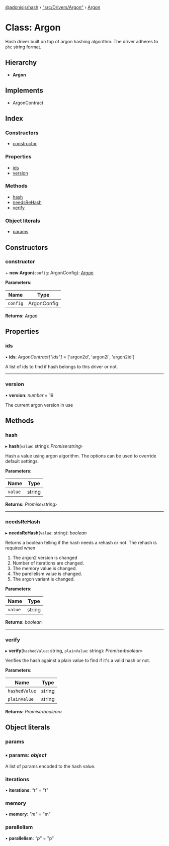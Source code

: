 [@adonisjs/hash](../README.md) › ["src/Drivers/Argon"](../modules/_src_drivers_argon_.md) › [Argon](_src_drivers_argon_.argon.md)

# Class: Argon

Hash driver built on top of argon hashing algorithm. The driver adheres
to `phc` string format.

## Hierarchy

* **Argon**

## Implements

* ArgonContract

## Index

### Constructors

* [constructor](_src_drivers_argon_.argon.md#constructor)

### Properties

* [ids](_src_drivers_argon_.argon.md#ids)
* [version](_src_drivers_argon_.argon.md#version)

### Methods

* [hash](_src_drivers_argon_.argon.md#hash)
* [needsReHash](_src_drivers_argon_.argon.md#needsrehash)
* [verify](_src_drivers_argon_.argon.md#verify)

### Object literals

* [params](_src_drivers_argon_.argon.md#params)

## Constructors

###  constructor

\+ **new Argon**(`config`: ArgonConfig): *[Argon](_src_drivers_argon_.argon.md)*

**Parameters:**

Name | Type |
------ | ------ |
`config` | ArgonConfig |

**Returns:** *[Argon](_src_drivers_argon_.argon.md)*

## Properties

###  ids

• **ids**: *ArgonContract["ids"]* = ['argon2d', 'argon2i', 'argon2id']

A list of ids to find if hash belongs to this driver
or not.

___

###  version

• **version**: *number* = 19

The current argon version in use

## Methods

###  hash

▸ **hash**(`value`: string): *Promise‹string›*

Hash a value using argon algorithm. The options can be used to override
default settings.

**Parameters:**

Name | Type |
------ | ------ |
`value` | string |

**Returns:** *Promise‹string›*

___

###  needsReHash

▸ **needsReHash**(`value`: string): *boolean*

Returns a boolean telling if the hash needs a rehash or not. The rehash is
required when

1. The argon2 version is changed
2. Number of iterations are changed.
3. The memory value is changed.
4. The parellelism value is changed.
5. The argon variant is changed.

**Parameters:**

Name | Type |
------ | ------ |
`value` | string |

**Returns:** *boolean*

___

###  verify

▸ **verify**(`hashedValue`: string, `plainValue`: string): *Promise‹boolean›*

Verifies the hash against a plain value to find if it's
a valid hash or not.

**Parameters:**

Name | Type |
------ | ------ |
`hashedValue` | string |
`plainValue` | string |

**Returns:** *Promise‹boolean›*

## Object literals

###  params

### ▪ **params**: *object*

A list of params encoded to the hash value.

###  iterations

• **iterations**: *"t"* = "t"

###  memory

• **memory**: *"m"* = "m"

###  parallelism

• **parallelism**: *"p"* = "p"
